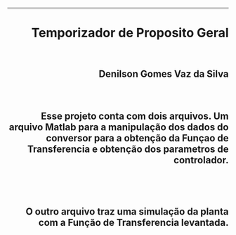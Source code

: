 ***
<h1 align="right" > Temporizador de Proposito Geral

<br>
<br>

<h2 align="right" >Denilson Gomes Vaz da Silva<br>
<br>
<br>

<p>Esse projeto conta com dois arquivos. Um arquivo Matlab para
a manipulação dos dados do conversor para a obtenção da Funçao 
de Transferencia e obtenção dos parametros de controlador.<p/>
<br>
<br>

<p>O outro arquivo traz uma simulação da planta com a Função de
Transferencia levantada.<p/>
